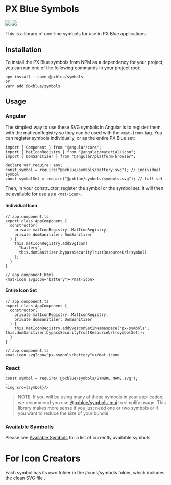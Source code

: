 # PX Blue Symbols
[![](https://img.shields.io/npm/v/@pxblue/symbols.svg?label=@pxblue/symbols&style=flat)](https://www.npmjs.com/package/@pxblue/symbols)
[![](https://img.shields.io/circleci/project/github/pxblue/icons/master.svg?style=flat)](https://circleci.com/gh/pxblue/icons/tree/master)

This is a library of one-line symbols for use in PX Blue applications.

## Installation
To install the PX Blue symbols from NPM as a dependency for your project, you can run one of the following commands in your project root:
```
npm install --save @pxblue/symbols
or
yarn add @pxblue/symbols
```

## Usage
### Angular
The simplest way to use these SVG symbols in Angular is to register them with the matIconRegistry so they can be used with the ```<mat-icon>``` tag. You can register symbols individually, or as the entire PX Blue set:

```
import { Component } from "@angular/core";
import { MatIconRegistry } from "@angular/material/icon";
import { DomSanitizer } from "@angular/platform-browser";

declare var require: any;
const symbol = require("@pxblue/symbols/battery.svg"); // individual symbol
const symbolSet = require("@pxblue/symbols/symbols.svg"); // full set
```

Then, in your constructor, register the symbol or the symbol set. It will then be available for use as a ```<mat-icon>```.

#### Individual Icon
```
// app.component.ts
export class AppComponent {
  constructor(
    private matIconRegistry: MatIconRegistry,
    private domSanitizer: DomSanitizer
  ) {
    this.matIconRegistry.addSvgIcon(
      "battery",
      this.domSanitizer.bypassSecurityTrustResourceUrl(symbol)
    );
  }
}
```

```
// app.component.html
<mat-icon svgIcon="battery"></mat-icon>
```

#### Entire Icon Set
```
// app.component.ts
export class AppComponent {
  constructor(
    private matIconRegistry: MatIconRegistry,
    private domSanitizer: DomSanitizer
  ) {
    this.matIconRegistry.addSvgIconSetInNamespace('px-symbols', this.domSanitizer.bypassSecurityTrustResourceUrl(symbolSet));
  }
}
```

```
// app.component.ts
<mat-icon svgIcon="px-symbols:battery"></mat-icon>
```

### React
```
const symbol = require('@pxblue/symbols/SYMBOL_NAME.svg');
...
<img src={symbol}/>
```

>NOTE: If you will be using many of these symbols in your application, we recommend you use [@pxblue/symbols-mui](https://www.npmjs.com/package/@pxblue/symbols-mui) to simplify usage. This library makes more sense if you just need one or two symbols or if you want to reduce the size of your bundle.

### Available Symbolls
Please see [Available Symbols](https://github/com/pxblue/icons/blob/master/available_symbols.md) for a list of currently available symbols.

# For Icon Creators
Each symbol has its own folder in the /icons/symbols folder, which includes the clean SVG file .


